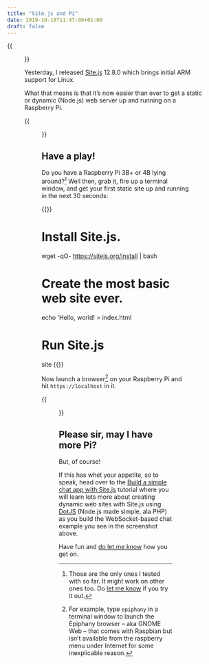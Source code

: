 ```yaml
---
title: "Site.js and Pi"
date: 2019-10-18T11:47:08+01:00
draft: false
---
```


{{<figure src="site-js-chat-on-raspberry-pi-1.jpeg" alt="Screenshot of the Site.js basic chat example running on a Raspberry Pi 4B." caption="Chatting about Pi, on a Pi, with a chat server running on Site.js on the same Pi.">}}

Yesterday, I released [Site.js](https://sitejs.org) 12.8.0 which brings initial ARM support for Linux.

What that means is that it’s now easier than ever to get a static or dynamic (Node.js) web server up and running on a Raspberry Pi.

{{<figure src="site-js-chat-on-raspberry-pi-2.jpeg" alt="Screenshot of Terminal on the same Raspberry Pi 4B as before, showing Site.js serving the basic chat app." caption="Site.js on my Raspberry Pi, serving the basic chat app in the first screenshot.">}}

## Have a play!

Do you have a Raspberry Pi 3B+ or 4B lying around?[^1] Well then, grab it, fire up a terminal window, and get your first static site up and running in the next 30 seconds:

{{<highlight shell>}}
# Install Site.js.
wget -qO- https://sitejs.org/install | bash

# Create the most basic web site ever.
echo 'Hello, world! > index.html

# Run Site.js
site
{{</highlight>}}

Now launch a browser[^2] on your Raspberry Pi and hit `https://localhost` in it.

{{<figure src="pi-4b.jpeg" alt="Photo of the Raspberry Pi 4B running the chat example in the first screenshot." caption="My Raspberry Pi 4B, caught red-handed running the chat app in the first screenshot.">}}

## Please sir, may I have more Pi?

But, of course!

If this has whet your appetite, so to speak, head over to the [Build a simple chat app with Site.js](https://ar.al/2019/10/11/build-a-simple-chat-app-with-site.js/) tutorial where you will learn lots more about creating dynamic web sites with Site.js using [DotJS](https://source.ind.ie/site.js/app/blob/master/README.md#dotjs) (Node.js made simple, ala PHP) as you build the WebSocket-based chat example you see in the screenshot above.

Have fun and [do let me know](https://mastodon.ar.al/@aral) how you get on.

[^1]: Those are the only ones I tested with so far. It might work on other ones too. Do [let me know](https://mastodon.ar.al/@aral) if you try it out.

[^2]: For example, type `epiphany` in a terminal window to launch the Epiphany browser – aka GNOME Web – that comes with Raspbian but isn’t available from the raspberry menu under Internet for some inexplicable reason.

